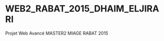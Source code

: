 WEB2_RABAT_2015_DHAIM_ELJIRARI
==============================

Projet Web Avancé MASTER2 MIAGE RABAT 2015
